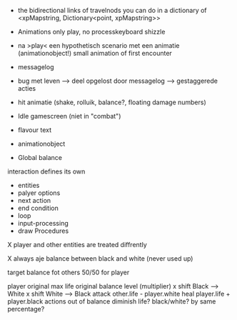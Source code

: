 - the bidirectional links of travelnods you can do in a dictionary of <xpMapstring, Dictionary<point, xpMapstring>>

- Animations only play, no processkeyboard shizzle

- na >play< een hypothetisch scenario met een animatie (animationobject!)
small animation of first encounter

- messagelog

- bug met leven --> deel opgelost door messagelog
                --> gestaggerede acties

- hit animatie (shake, rolluik, balance?, floating damage numbers)

- Idle gamescreen (niet in "combat")

- flavour text




- animationobject 

- Global balance

interaction defines its own
- entities
- palyer options
- next action
- end condition
- loop
- input-processing
- draw Procedures


X player and other entities are treated diffrently

X always aje balance between black and white (never used up)

target balance fot others
50/50 for player

player
    original max life
    original balance
    level (multiplier)
    x shift Black --> White
    x shift White --> Black
    attack other.life - player.white
    heal player.life + player.black
    actions out of balance diminish life? black/white? by same percentage?